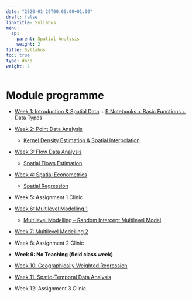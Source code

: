 ```yaml
---
date: "2020-01-29T00:00:00+01:00"
draft: false
linktitle: Syllabus
menu:
  sp:
    parent: Spatial Analysis
    weight: 2
title: Syllabus
toc: true
type: docs
weight: 2
---
```


# Module programme

* [Week 1: Introduction & Spatial Data](https://vital.liv.ac.uk)
        + [R Notebooks + Basic Functions + Data Types](https://gdsl-ul.github.io/san/intro.html)

* [Week 2: Point Data Analysis](https://gdsl-ul.github.io/san/points.html)
    + [Kernel Density Estimation & Spatial Interpolation](https://gdsl-ul.github.io/san/points.html)

* [Week 3: Flow Data Analysis](https://gdsl-ul.github.io/san/flows.html)
    + [Spatial Flows Estimation](https://gdsl-ul.github.io/san/flows.html)

* [Week 4: Spatial Econometrics](https://gdsl-ul.github.io/san/spatial-econometrics.html)
    + [Spatial Regression](https://gdsl-ul.github.io/san/spatial-econometrics.html)

* Week 5: Assignment 1 Clinic

* [Week 6: Multilevel Modelling 1](https://gdsl-ul.github.io/san/multilevel-modelling-part-1.html)
    + [Multilevel Modelling – Random Intercept Multilevel Model](https://gdsl-ul.github.io/san/multilevel-modelling-part-1.html)
    
* [Week 7: Multilevel Modelling 2](https://gdsl-ul.github.io/san/multilevel-models-pt-ii.html)

* Week 8: Assignment 2 Clinic

* **Week 9: No Teaching (field class week)**

* [Week 10: Geographically Weighted Regression](https://gdsl-ul.github.io/san/gwr.html)

* [Week 11: Spatio-Temporal Data Analysis](https://gdsl-ul.github.io/san/space-time-analysis.html)

* Week 12: Assignment 3 Clinic